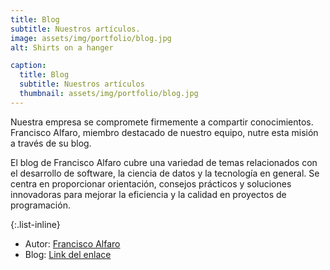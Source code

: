 ```yaml
---
title: Blog
subtitle: Nuestros artículos.
image: assets/img/portfolio/blog.jpg
alt: Shirts on a hanger

caption:
  title: Blog
  subtitle: Nuestros artículos
  thumbnail: assets/img/portfolio/blog.jpg
---
```


Nuestra empresa se compromete firmemente a compartir conocimientos. Francisco Alfaro, miembro destacado de nuestro equipo, nutre esta misión a través de su blog. 

El blog de Francisco Alfaro cubre una variedad de temas relacionados con el desarrollo de software, la ciencia de datos y la tecnología en general. Se centra en proporcionar orientación, consejos prácticos y soluciones innovadoras para mejorar la eficiencia y la calidad en proyectos de programación.


{:.list-inline}
- Autor: [Francisco Alfaro](https://fralfaro.github.io/portfolio/)
- Blog: [Link del enlace](https://fralfaro.github.io/blog/)

